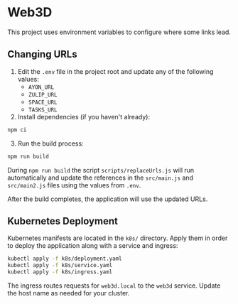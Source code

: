 # Web3D

This project uses environment variables to configure where some links lead.

## Changing URLs

1. Edit the `.env` file in the project root and update any of the following values:
   - `AYON_URL`
   - `ZULIP_URL`
   - `SPACE_URL`
   - `TASKS_URL`
2. Install dependencies (if you haven't already):

```bash
npm ci
```

3. Run the build process:

```bash
npm run build
```

During `npm run build` the script `scripts/replaceUrls.js` will run automatically and update the references in the `src/main.js` and `src/main2.js` files using the values from `.env`.

After the build completes, the application will use the updated URLs.

## Kubernetes Deployment

Kubernetes manifests are located in the `k8s/` directory. Apply them in order to deploy the application along with a service and ingress:

```bash
kubectl apply -f k8s/deployment.yaml
kubectl apply -f k8s/service.yaml
kubectl apply -f k8s/ingress.yaml
```

The ingress routes requests for `web3d.local` to the `web3d` service. Update the host name as needed for your cluster.
